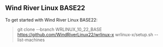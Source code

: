 ## Wind River Linux BASE22

To get started with Wind River Linux BASE22:

> git clone --branch WRLINUX_10_22_BASE https://github.com/WindRiverLinux22/wrlinux-x
> wrlinux-x/setup.sh --list-machines
